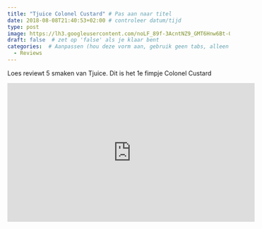 ```yaml
---
title: "Tjuice Colonel Custard" # Pas aan naar titel
date: 2018-08-08T21:40:53+02:00 # controleer datum/tijd
type: post
image: https://lh3.googleusercontent.com/noLF_89f-3AcntNZ9_GMT6Hnw6Bt-QOe2jIXoQAfJ7OSn8uF_sWAVaR5U8bTbV6U72mRR8VN-FwC_D2BwQP61o_cj1LTsZmaUMDJAk33uEoQF2UUbHI-dxWGlEbizSP4DUtu44xQhV_Q36NrF2y3yr5XmWS-f9l9JaNsD5lsvNYiY-KrRqtVMNIa2YBGZoiE0irLLoX4UlwsyH7m6Zp6focnZ1_HPXWbwHyRhUKVcs_qbh7FNi_THRH8ES9atNVtQHljq5USf1jWG9iCmxcv7xIPnnWngWq9h4_6sK4Cu3DWTWoTLmJMqadLE4TNUt54sF8xqMcJ0THgqmp8Qq2ssJrb8s7zksyjgSU6Y3jgmQoby1YZvS7r4HSyv09jTr9l8Kt_krNdpDjRw87Adnc9hHUQGK-sOVYC4hp23s829fJ1NE3n51Afr3jI_oPGY9T_BZJLr6Hd5DTyDgctrB7IRg5UeMVuA7gZ20I0XJffPiKGByNYEEnXO1jEIK1HXOabieCDWoiBWgkDFoLbkT_MkXr1XZSwltAJkld6yrPI2aXH5KHev1rjyENAIT7RvcqR_rs2DvgPJiGJL0cW1eBPUA-Nihx5tPIcsGfnG58n-hI-IJ1fQJQXxRyxAPJv1Y5iRDMdFxyS9eiwa9RzzuQ5fK_RZWMRBJ60zw=s250-k-rw-no
draft: false  # zet op 'false' als je klaar bent
categories:  # Aanpassen (hou deze vorm aan, gebruik geen tabs, alleen spaties)
  - Reviews
---
```


Loes reviewt 5 smaken van Tjuice. 
Dit is het 1e fimpje Colonel Custard

<iframe width="560" height="315" src="https://www.youtube.com/embed/LPGuyTVzRvw" frameborder="0" allow="autoplay; encrypted-media" allowfullscreen></iframe>